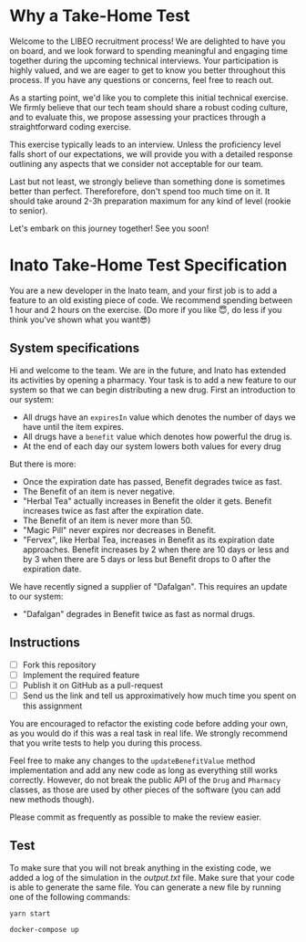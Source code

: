 # Why a Take-Home Test

Welcome to the LIBEO recruitment process! We are delighted to have you on board, and we look forward to spending meaningful and engaging time together during the upcoming technical interviews. Your participation is highly valued, and we are eager to get to know you better throughout this process. If you have any questions or concerns, feel free to reach out. 

As a starting point, we'd like you to complete this initial technical exercise. We firmly believe that our tech team should share a robust coding culture, and to evaluate this, we propose assessing your practices through a straightforward coding exercise. 

This exercise typically leads to an interview. Unless the proficiency level falls short of our expectations, we will provide you with a detailed response outlining any aspects that we consider not acceptable for our team.

Last but not least, we strongly believe than something done is sometimes better than perfect. Thereforefore, don't spend too much time on it. It should take around 2-3h preparation maximum for any kind of level (rookie to senior).

Let's embark on this journey together! See you soon!

# Inato Take-Home Test Specification

You are a new developer in the Inato team, and your first job is to add a feature to an old existing piece of code.
We recommend spending between 1 hour and 2 hours on the exercise. (Do more if you like 😇, do less if you think you've shown what you want😎)

## System specifications

Hi and welcome to the team. We are in the future, and Inato has extended its activities by opening a pharmacy. Your task is to add a new feature to our system so that we can begin distributing a new drug. First an introduction to our system:

- All drugs have an `expiresIn` value which denotes the number of days we have until the item expires.
- All drugs have a `benefit` value which denotes how powerful the drug is.
- At the end of each day our system lowers both values for every drug

But there is more:

- Once the expiration date has passed, Benefit degrades twice as fast.
- The Benefit of an item is never negative.
- "Herbal Tea" actually increases in Benefit the older it gets. Benefit increases twice as fast after the expiration date.
- The Benefit of an item is never more than 50.
- "Magic Pill" never expires nor decreases in Benefit.
- "Fervex", like Herbal Tea, increases in Benefit as its expiration date approaches. Benefit increases by 2 when there are 10 days or less and by 3 when there are 5 days or less but Benefit drops to 0 after the expiration date.

We have recently signed a supplier of "Dafalgan". This requires an update to our system:

- "Dafalgan" degrades in Benefit twice as fast as normal drugs.

## Instructions

- [ ] Fork this repository
- [ ] Implement the required feature
- [ ] Publish it on GitHub as a pull-request
- [ ] Send us the link and tell us approximatively how much time you spent on this assignment

You are encouraged to refactor the existing code before adding your own, as you would do if this was a real task in real life. We strongly recommend that you write tests to help you during this process.

Feel free to make any changes to the `updateBenefitValue` method implementation and add any new code as long as everything still works correctly. However, do not break the public API of the `Drug` and `Pharmacy` classes, as those are used by other pieces of the software (you can add new methods though).

Please commit as frequently as possible to make the review easier.

## Test

To make sure that you will not break anything in the existing code, we added a log of the simulation in the _output.txt_ file. Make sure that your code is able to generate the same file. You can generate a new file by running one of the following commands:

```sh
yarn start
```

```sh
docker-compose up
```

